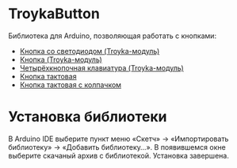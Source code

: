 TroykaButton
============

Библиотека для Arduino, позволяющая работать с кнопками:
* [Кнопка со светодиодом (Troyka-модуль)](http://amperka.ru/product/troyka-led-button)
* [Кнопка (Troyka-модуль)](http://amperka.ru/product/troyka-button) 
* [Четырёхкнопочная клавиатура (Troyka-модуль)](http://amperka.ru/product/troyka-quad-switch)
* [Кнопка тактовая](http://amperka.ru/product/tactile-button)
* [Кнопка тактовая с колпачком](http://amperka.ru/product/big-tactile-button)

Установка библиотеки
====================

В Arduino IDE выберите пункт меню «Скетч» → «Импортировать библиотеку» →
«Добавить библиотеку…». В появившемся окне выберите скачаный архив с
библиотекой. Установка завершена.